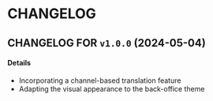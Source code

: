 # CHANGELOG

## CHANGELOG FOR `v1.0.0` (2024-05-04)

#### Details

- Incorporating a channel-based translation feature
- Adapting the visual appearance to the back-office theme
